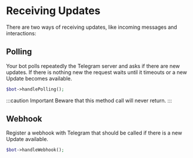 Receiving Updates
=================

There are two ways of receiving updates, like incoming messages and interactions:

## Polling

Your bot polls repeatedly the Telegram server and asks if there are new updates. If there is nothing new the request 
waits until it timeouts or a new Update becomes available.

```php
$bot->handlePolling();
```

:::caution Important
Beware that this method call will never return.
:::

## Webhook

Register a webhook with Telegram that should be called if there is a new Update available.

```php
$bot->handleWebhook();
```